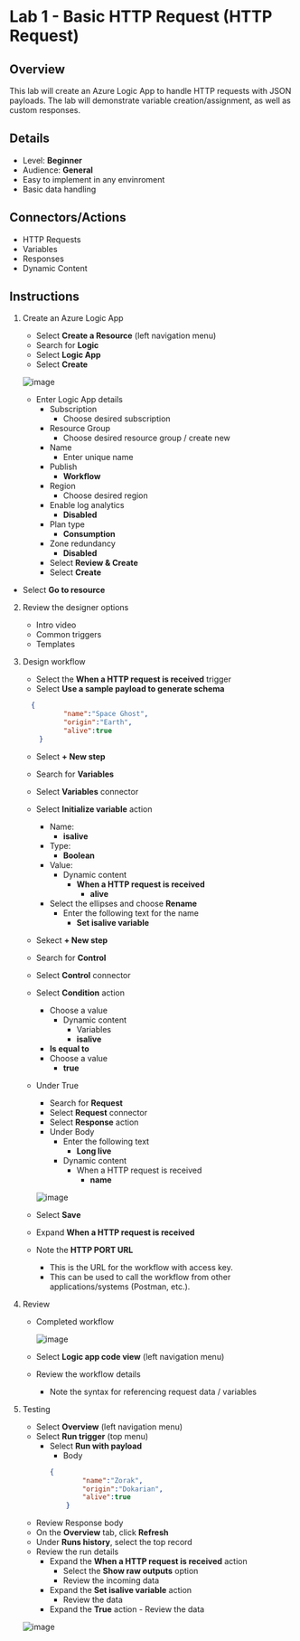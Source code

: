 # Lab 1 - Basic HTTP Request (HTTP Request)

## Overview
This lab will create an Azure Logic App to handle HTTP requests with JSON payloads. The lab will demonstrate variable creation/assignment, as well as custom responses. 

## Details
- Level: **Beginner**
- Audience: **General**
- Easy to implement in any envinroment
- Basic data handling

## Connectors/Actions
- HTTP Requests
- Variables
- Responses
- Dynamic Content

## Instructions
1. Create an Azure Logic App
	- Select **Create a Resource** (left navigation menu)
	- Search for **Logic**
	- Select **Logic App**
	- Select **Create**

  	 ![image](https://user-images.githubusercontent.com/13591910/177834162-6edadc36-eb19-4d5c-843a-ea778e188a3a.png)

	- Enter Logic App details
		- Subscription
			- Choose desired subscription
		- Resource Group
			- Choose desired resource group / create new
		- Name
			- Enter unique name
		- Publish
			- **Workflow**
		- Region
			- Choose desired region
		- Enable log analytics
			- **Disabled**
		- Plan type
			- **Consumption**
		- Zone redundancy
			- **Disabled**
		- Select **Review & Create**
		- Select **Create**
- Select **Go to resource**
	
2. Review the designer options
	- Intro video
	- Common triggers
	- Templates

3. Design workflow
	- Select the **When a HTTP request is received** trigger
	- Select **Use a sample payload to generate schema**

    ```json
      {
			  "name":"Space Ghost",
			  "origin":"Earth",
			  "alive":true
		}
    ```

	- Select **+ New step**
	- Search for **Variables**
	- Select **Variables** connector
	- Select **Initialize variable** action
		- Name:
		  - **isalive**
		- Type: 
		  - **Boolean**
		- Value:
			- Dynamic content
				- **When a HTTP request is received**
				  - **alive**
		- Select the ellipses and choose **Rename**
			- Enter the following text for the name
			  - **Set isalive variable**
	- Sekect **+ New step**
	- Search for **Control**
	- Select **Control** connector
	- Select **Condition** action
		- Choose a value
			- Dynamic content
				- Variables
				-   **isalive**
		- **Is equal to**
		- Choose a value
		  - **true**
	- Under True
		- Search for **Request**
		- Select **Request** connector
		- Select **Response** action
		- Under Body
			- Enter the following text
				- **Long live** 
			- Dynamic content
				- When a HTTP request is received
					- **name**

        ![image](https://user-images.githubusercontent.com/13591910/177833732-80cc1344-dc0c-4f01-9134-9394b958fccb.png)

	- Select **Save**
	- Expand **When a HTTP request is received**
	- Note the **HTTP PORT URL** 
		- This is the URL for the workflow with access key.
		- This can be used to call the workflow from other applications/systems (Postman, etc.).

4. Review
	- Completed workflow
  
       ![image](https://user-images.githubusercontent.com/13591910/177835507-80e0a0e3-fc74-4690-ad22-83c8b463fbb7.png)

	- Select **Logic app code view** (left navigation menu)
	- Review the workflow details
	  - Note the syntax for referencing request data / variables

5. Testing
	- Select **Overview** (left navigation menu)
	- Select **Run trigger** (top menu)
	  - Select **Run with payload**
	    - Body
        ```json
        {
			    "name":"Zorak",
			    "origin":"Dokarian",
			    "alive":true
		    }
        ```
	- Review Response body
	- On the **Overview** tab, click  **Refresh**
	- Under  **Runs history**, select the top record
	- Review the run details
	  - Expand the **When a HTTP request is received** action
	    - Select the **Show raw outputs** option
	    - Review the incoming data
	  - Expand the **Set isalive variable** action
	    - Review the data
	  - Expand the **True** action
			- Review the data
		
    ![image](https://user-images.githubusercontent.com/13591910/177837063-19de0575-87f7-42bd-9089-8b843214fccf.png)
